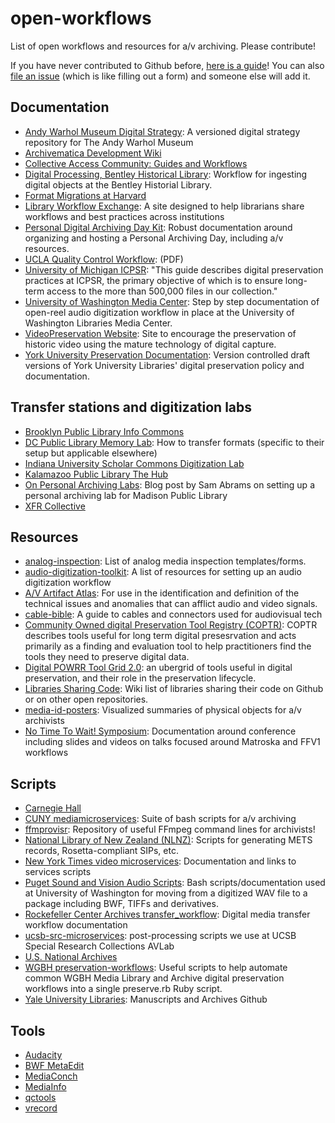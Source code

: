 # open-workflows

List of open workflows and resources for a/v archiving. Please contribute!  

If you have never contributed to Github before, [here is a guide](http://ablwr.github.io/blog/2014/11/04/non-technical-persons-guide-to-becoming-an-open-source-software-contributor-via-github/)! You can also [file an issue](https://github.com/amiaopensource/open-workflows/issues/new) (which is like filling out a form) and someone else will add it.

## Documentation

- [Andy Warhol Museum Digital Strategy](https://github.com/thewarholmuseum/digital-strategy/): A versioned digital strategy repository for The Andy Warhol Museum
- [Archivematica Development Wiki](https://wiki.archivematica.org/Main_Page)
- [Collective Access Community: Guides and Workflows](http://collectiveaccesscommunity.org/category/guides/)
- [Digital Processing, Bentley Historical Library](https://sites.google.com/a/umich.edu/bhl-archival-curation/processing-archival-collections/08-digital-processing): Workflow for ingesting digital objects at the Bentley Historial Library.
- [Format Migrations at Harvard](http://blogs.loc.gov/thesignal/2015/04/format-migrations-at-harvard-library-an-ndsr-project-update/)
- [Library Workflow Exchange](http://www.libraryworkflowexchange.org/): A site designed to help librarians share workflows and best practices across institutions
- [Personal Digital Archiving Day Kit](http://www.digitalpreservation.gov/personalarchiving/padKit/index.html): Robust documentation around organizing and hosting a Personal Archiving Day, including a/v resources.
- [UCLA Quality Control Workflow](https://www.library.ucla.edu/sites/default/files/Guidelines_MetadataQualityControl.pdf): (PDF)
- [University of Michigan ICPSR](http://www.icpsr.umich.edu/icpsrweb/content/datamanagement/preservation/index.html): "This guide describes digital preservation practices at ICPSR, the primary objective of which is to ensure long-term access to the more than 500,000 files in our collection."
- [University of Washington Media Center](https://github.com/pugetsoundandvision/information/blob/master/UWMC/Open%20Reel%20(Reel%20to%20Reel)%20Tape%20Digitization%20Guide.md): Step by step documentation of open-reel audio digitization workflow in place at the University of Washington Libraries Media Center.
- [VideoPreservation Website](http://videopreservation.conservation-us.org/): Site to encourage the preservation of historic video using the mature technology of digital capture.
- [York University Preservation Documentation](https://github.com/yorkulibraries/preservation_documentation): Version controlled draft versions of York University Libraries' digital preservation policy and documentation.  

## Transfer stations and digitization labs
- [Brooklyn Public Library Info Commons](http://www.bklynlibrary.org/conversion)
- [DC Public Library Memory Lab](http://libguides.dclibrary.org/memorylab): How to transfer formats (specific to their setup but applicable elsewhere)
- [Indiana University Scholar Commons Digitization Lab](https://libraries.indiana.edu/scholars-commons-digitization-lab)
- [Kalamazoo Public Library The Hub](http://www.kpl.gov/hub/)
- [On Personal Archiving Labs](https://samabrams.wordpress.com/2016/07/28/on-personal-archiving-labs/): Blog post by Sam Abrams on setting up a personal archiving lab for Madison Public Library
- [XFR Collective](https://github.com/XFRCollective)


## Resources

- [analog-inspection](https://github.com/amiaopensource/analog-inspection): List of analog media inspection templates/forms.
- [audio-digitization-toolkit](https://github.com/todrobbins/audio-digitization-toolkit): A list of resources for setting up an audio digitization workflow  
- [A/V Artifact Atlas](http://avaa.bavc.org/artifactatlas/index.php/A/V_Artifact_Atlas): For use in the identification and definition of the technical issues and anomalies that can afflict audio and video signals.
- [cable-bible](https://github.com/amiaopensource/cable-bible): A guide to cables and connectors used for audiovisual tech
- [Community Owned digital Preservation Tool Registry (COPTR)](http://coptr.digipres.org/Main_Page): COPTR describes tools useful for long term digital presesrvation and acts primarily as a finding and evaluation tool to help practitioners find the tools they need to preserve digital data.
- [Digital POWRR Tool Grid 2.0](http://www.digipres.org/tools/ubergrid/): an ubergrid of tools useful in digital preservation, and their role in the preservation lifecycle.
- [Libraries Sharing Code](https://wiki.code4lib.org/Libraries_Sharing_Code): Wiki list of libraries sharing their code on Github or on other open repositories.
- [media-id-posters](https://github.com/ablwr/media-id-posters): Visualized summaries of physical objects for a/v archivists
- [No Time To Wait! Symposium](https://github.com/preforma/notimetowait): Documentation around conference including slides and videos on talks focused around Matroska and FFV1 workflows

## Scripts

- [Carnegie Hall](https://github.com/CarnegieHall)
- [CUNY mediamicroservices](https://github.com/mediamicroservices/mm): Suite of bash scripts for a/v archiving  
- [ffmprovisr](https://github.com/amiaopensource/ffmprovisr): Repository of useful FFmpeg command lines for archivists!  
- [National Library of New Zealand (NLNZ)](https://github.com/NLNZDigitalPreservation): Scripts for generating METS records, Rosetta-compliant SIPs, etc.
- [New York Times video microservices](http://open.blogs.nytimes.com/2016/11/01/using-microservices-to-encode-and-publish-videos-at-the-new-york-times/): Documentation and links to services scripts
- [Puget Sound and Vision Audio Scripts](https://github.com/pugetsoundandvision/audiotools): Bash scripts/documentation used at University of Washington for moving from a digitized WAV file to a package including BWF, TIFFs and derivatives.
- [Rockefeller Center Archives transfer_workflow](https://github.com/RockefellerArchiveCenter/transfer_workflow): Digital media transfer workflow documentation
- [ucsb-src-microservices](https://github.com/brnco/ucsb-src-microservices): post-processing scripts we use at UCSB Special Research Collections AVLab
- [U.S. National Archives](https://github.com/usnationalarchives)
- [WGBH preservation-workflows](https://github.com/WGBH/preservation-workflow): Useful scripts to help automate common WGBH Media Library and Archive digital preservation workflows into a single preserve.rb Ruby script.
- [Yale University Libraries](https://github.com/yalemssa): Manuscripts and Archives Github

## Tools

- [Audacity](http://www.audacityteam.org/)
- [BWF MetaEdit](http://bwfmetaedit.sourceforge.net/)
- [MediaConch](https://github.com/MediaArea/MediaConch_SourceCode)
- [MediaInfo](https://mediaarea.net/en/MediaInfo)
- [qctools](github.com/bavc/qctools)
- [vrecord](https://github.com/amiaopensource/vrecord)
